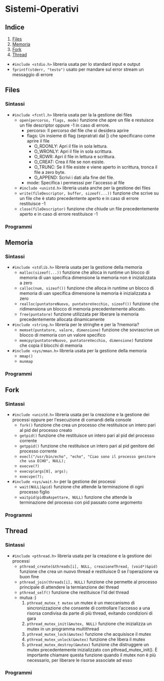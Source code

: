 # Sistemi-Operativi

## Indice
1. [Files](#files)
2. [Memoria](#memoria)
3. [Fork](#fork)
4. [Thread](#thread)


- `#include <stdio.h>` libreria usata per lo standard input e output
- `fprintf(stderr, "testo")` usato per mandare sul error stream un messaggio di errore

## Files
### Sintassi  
- `#include <fcntl.h>` libreria usata per la la gestione dei files
    - `open(percorso, flags, mode)` funzione che apre un file e restuisce un file descriptor oppure -1 in caso di errore.
        - percorso:  Il percorso del file che si desidera aprire
        - flags: Un insieme di flag (sepratrati dal |) che specificano come aprire il file
            - O_RDONLY: Apri il file in sola lettura.
            - O_WRONLY: Apri il file in sola scrittura.
            - O_RDWR: Apri il file in lettura e scrittura.
            - O_CREAT: Crea il file se non esiste.
            - O_TRUNC: Se il file esiste e viene aperto in scrittura, tronca il file a zero byte.
            - O_APPEND: Scrivi i dati alla fine del file. 
        - mode: Specifica i permesssi per l'accesso al file  
    - `#include <unistd.h>` libreria usata anche per la gestione dei files
    -   `write(fileDescriptor, buffer, sizeof(...))` funzione che scrive su un file che è stato precedentente aperto e in caso di errore restituisce -1
    - `close(fileDescriptor)` funzione che chiude un file precedentemente aperto e in caso di errore restituisce -1
### Programmi

## Memoria
### Sintassi 
- `#include <stdlib.h>` libreria usata per la gestione della memoria
    - `malloc(sizeof(...))` funzione che alloca in runtime un blocco di memoria di uan specifica dimensione la memoria non è inizializzata a zero
    - `calloc(num, sizeof())` funzione che alloca in runtime un blocco di memoria di uan specifica dimensione la memoria è inizializzata a zero
    - `realloc(puntatoreNuovo, puntatoreVecchio, sizeof())` funzione che ridimensiona un blocco di memoria precedentemente allocato.
    - `free(puntatore)` funzione utilizzata per liberare la memoria precedentemente allocata dinamicamente
- `#include <string.h>` libreria per le stringhe e per la ?memoria?
    - `memset(puntatore, valore, dimensione)` funzione che sovrascrive un blocco di memoria con un valore specifico
    - `memcpy(puntatoreNuovo, puntatoreVecchio, dimensione)` funzione che copia il blocchi di memoria
- `#include <sys/mman.h>` libreria usata per la gestione della memoria
    - `mmap()`
    - `munmap`  

### Programmi

## Fork
### Sintassi 
- `#include <unistd.h>` libreria usata per la creazione e la gestione dei processi oppure per l'esecuzione di comandi della console
    - `fork()` funzione che crea un processo che restituisce un intero pari al pid del processo creato
    - `getpid()` funzione che restituisce un intero pari al pid del processo corrente
    - `getppid()` funzione che restituisce un intero pari al pid genitore del processo corrente
    - `execl("/usr/bin/echo", "echo", "Ciao sono il processo genitore che usa ECHO", NULL);`
    - `execve(?)`
    - `execvp(args[0], args);`
    - `execvpe(?);`
- `#include <sys/wait.h>` per la gestione dei processi
    - `wait(NULL|&pid)` funzione che attende la terminazione di ogni processo figlio
    - `waitpid(pidDaAspettare, NULL)` funzione che attende la terminazione del processo con pid passato come argomento
### Programmi

## Thread
### Sintassi 
- `#include <pthread.h>` libreria usata per la creazione e la gestione dei processi
    - `pthread_create(&threads[i], NULL, creazioneThread, (void*)&pid)` funzione che crea un nuovo thread e restituisce 0 se l'operazione va buon fine
    - `pthread_join(threads[i], NULL)` funzione che permette al processo principale di attendere la termianzione dei thread 
    - `pthread_self()` funzione che restituisce l'id del thread
    - mutua :)
        1. `pthread_mutex_t mutex` un mutex è un meccanismo di sincronizzazione che consente di controllare l'accesso a una risorsa condivisa da parte di più thread, evitando condizioni di gara
        2. `pthread_mutex_init(&mutex, NULL)` funzione che inizializza un mutex in un programma multithread
        3. `pthread_mutex_lock(&mutex)` funzione che acquisisce il mutex
        4. `pthread_mutex_unlock(&mutex)` funzione che libera il mutex
        5. `pthread_mutex_destroy(&mutex)` funzione che distruggere un mutex precedentemente inizializzato con pthread_mutex_init(). È importante chiamare questa funzione quando il mutex non è più necessario, per liberare le risorse associate ad esso
### Programmi